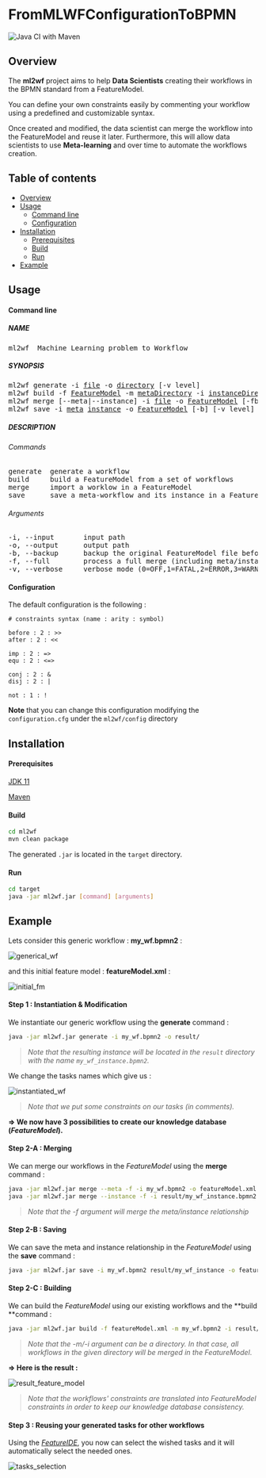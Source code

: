 # FromMLWFConfigurationToBPMN
![Java CI with Maven](https://github.com/MireilleBF/FromMLWFConfigurationToBPMN/workflows/Java%20CI%20with%20Maven/badge.svg)

## Overview

The **ml2wf** project aims to help **Data Scientists** creating their workflows in the BPMN standard from a FeatureModel.

You can define your own constraints easily by commenting your workflow using a predefined and customizable syntax.

Once created and modified, the data scientist can merge the workflow into the FeatureModel and reuse it later. Furthermore, this will allow data scientists to use **Meta-learning** and over time to automate the workflows creation.

## Table of contents

- [Overview](#Overview)
- [Usage](#Usage)
  - [Command line](#command-line)
  - [Configuration](#Configuration)
- [Installation](#Installation)
  - [Prerequisites](#Prerequisites)
  - [Build](#Build)
  - [Run](#Run)
- [Example](#Example)

## Usage

#### Command line

##### NAME

<pre>
ml2wf  Machine Learning problem to Workflow
</pre>
##### SYNOPSIS

<pre>ml2wf generate -i <ins>file</ins> -o <ins>directory</ins> [-v level]
ml2wf build -f <ins>FeatureModel</ins> -m <ins>metaDirectory</ins> -i <ins>instanceDirectory</ins> [-b] [-v level]
ml2wf merge [--meta|--instance] -i <ins>file</ins> -o <ins>FeatureModel</ins> [-fb] [-v level]
ml2wf save -i <ins>meta</ins> <ins>instance</ins> -o <ins>FeatureModel</ins> [-b] [-v level]</pre>

##### DESCRIPTION

###### Commands

<pre>generate  generate a workflow
build     build a FeatureModel from a set of workflows
merge     import a worklow in a FeatureModel
save      save a meta-workflow and its instance in a FeatureModel</pre>

###### Arguments

<pre>-i, --input       input path
-o, --output      output path
-b, --backup      backup the original FeatureModel file before any modification
-f, --full		  process a full merge (including meta/instance relationship)
-v, --verbose     verbose mode (0=OFF,1=FATAL,2=ERROR,3=WARN,4=INFO,5=DEBUG,6=TRACE,7=ALL)</pre>


#### Configuration

The default configuration is the following :

```
# constraints syntax (name : arity : symbol)

before : 2 : >>
after : 2 : <<

imp : 2 : =>
equ : 2 : <=>

conj : 2 : &
disj : 2 : |

not : 1 : !
```

**Note** that you can change this configuration modifying the `configuration.cfg` under the `ml2wf/config` directory

## Installation

#### Prerequisites

[JDK 11](https://www.oracle.com/java/technologies/javase-jdk11-downloads.html)

[Maven](https://maven.apache.org/)

#### Build

```bash
cd ml2wf
mvn clean package
```

The generated `.jar` is located in the `target` directory.

#### Run

```bash
cd target
java -jar ml2wf.jar [command] [arguments]
```


## Example

Lets consider this generic workflow : **my_wf.bpmn2** :

![generical_wf](./img/generical_wf.png)

and this initial feature model : **featureModel.xml** :

![initial_fm](./img/initial_fm.png)

#### Step 1 : Instantiation & Modification

We instantiate our generic workflow using the **generate** command :

```bash
java -jar ml2wf.jar generate -i my_wf.bpmn2 -o result/
```

> *Note that the resulting instance will be located in the `result` directory with the name `my_wf_instance.bpmn2`.*

We change the tasks names which give us :

![instantiated_wf](./img/instantiated_wf.png)

> *Note that we put some constraints on our tasks (in comments).*

**=> We now have 3 possibilities to create our knowledge database (*FeatureModel*).**

#### Step 2-A : Merging

We can merge our workflows in the *FeatureModel* using the **merge** command :

```bash
java -jar ml2wf.jar merge --meta -f -i my_wf.bpmn2 -o featureModel.xml
java -jar ml2wf.jar merge --instance -f -i result/my_wf_instance.bpmn2 -o featureModel.xml
```

> *Note that the -f argument will merge the meta/instance relationship*

#### Step 2-B : Saving

We can save the meta and instance relationship in the *FeatureModel* using the **save** command :

```bash
java -jar ml2wf.jar save -i my_wf.bpmn2 result/my_wf_instance -o featureModel.xml
```

#### Step 2-C : Building

We can build the *FeatureModel* using our existing workflows and the **build **command :

```bash
java -jar ml2wf.jar build -f featureModel.xml -m my_wf.bpmn2 -i result/
```

> *Note that the -m/-i argument can be a directory. In that case, all workflows in the given directory will be merged in the FeatureModel*.

**=> Here is the result :**

![result_feature_model](img/result_fm.png)

> *Note that the workflows' constraints are translated into FeatureModel constraints in order to keep our knowledge database consistency.*

#### Step 3  : Reusing your generated tasks for other workflows

Using the [*FeatureIDE*](https://featureide.github.io/), you now can select the wished tasks and it will automatically select the needed ones.

![tasks_selection](./img/tasks_selection.png)
